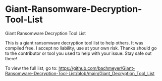 # Giant-Ransomware-Decryption-Tool-List
Giant Ransomware Decryption Tool List

This is a giant ransomware decryption tool list to help others.  It was compiled free. I accept no liability, use at your own risk.  Thanks should go to the contributor or tool you used to help with your issue.  Stay safe out there!

To view the full list, go to:
https://github.com/bachmeyer/Giant-Ransomware-Decryption-Tool-List/blob/main/Giant_Decryption_Tool_List

